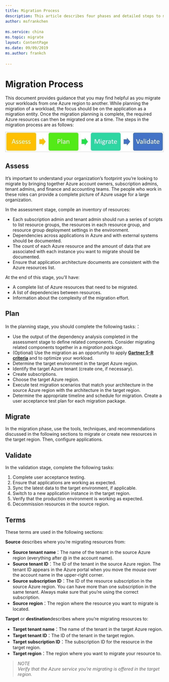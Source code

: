 ```yaml
---
title: Migration Process
description: This article describes four phases and detailed steps to migrate resources between different Azure China regions.
author: msfrankchen

ms.service: china 
ms.topic: migrate
layout: ContentPage 
ms.date: 09/09/2019
ms.author: frankch

---
```


# Migration Process

This document provides guidance that you may find helpful as you migrate your workloads from one Azure region to another.
While planning the migration of a workload, the focus should be on the application as a migration entity. Once the migration planning is complete, the required Azure resources can then be migrated one at a time.
The steps in the migration process are as follows:

![迁移过程](../migrate/media/china-migration-process/process.jpg)

## Assess

It’s important to understand your organization’s footprint you’re looking to migrate by bringing together Azure account owners, subscription admins, tenant admins, and finance and accounting teams. The people who work in these roles can provide a complete picture of Azure usage for a large organization.

In the assessment stage, compile an inventory of resources: 
*	Each subscription admin and tenant admin should run a series of scripts to list resource groups, the resources in each resource group, and resource group deployment settings in the environment.
*	Dependencies across applications in Azure and with external systems should be documented.
* The count of each Azure resource and the amount of data that are associated with each instance you want to migrate should be documented.
* Ensure that application architecture documents are consistent with the Azure resources list.

At the end of this stage, you’ll have:
* A complete list of Azure resources that need to be migrated.
* A list of dependencies between resources.
* Information about the complexity of the migration effort.
 
## Plan

In the planning stage, you should complete the following tasks:：
* Use the output of the dependency analysis completed in the assessment stage to define related components. Consider migrating related components together in a *migration package*.
* (Optional) Use the migration as an opportunity to apply [**Gartner 5-R criteria**](https://www.gartner.com/newsroom/id/1684114) and to optimize your workload. 
* Determine the target environment in the target Azure region.
* Identify the target Azure tenant (create one, if necessary).
* Create subscriptions.
* Choose the target Azure region.
* Execute test migration scenarios that match your architecture in the source Azure region with the architecture in the target region.
* Determine the appropriate timeline and schedule for migration. Create a user acceptance test plan for each migration package.

## Migrate

In the migration phase, use the tools, techniques, and recommendations discussed in the following sections to migrate or create new resources in the target region. Then, configure applications.

## Validate

In the validation stage, complete the following tasks: 
1.	Complete user acceptance testing.
2.	Ensure that applications are working as expected.
3.	Sync the latest data to the target environment, if applicable.
4.	Switch to a new application instance in the target region.
5.	Verify that the production environment is working as expected.
6.	Decommission resources in the source region. 

 
## Terms

These terms are used in the following sections:

 **Source** describes where you’re migrating resources from:
* **Source tenant name**：The name of the tenant in the source Azure region (everything after @ in the account name).
* **Source tenant ID**：The ID of the tenant in the source Azure region. The tenant ID appears in the Azure portal when you move the mouse over the account name in the upper-right corner.
* **Source subscription ID**：The ID of the resource subscription in the source Azure region. You can have more than one subscription in the same tenant. Always make sure that you’re using the correct subscription.
* **Source region**：The region where the resource you want to migrate is located.

 **Target** or **destination**describes where you’re migrating resources to:
* **Target tenant name**：The name of the tenant in the target Azure region.
* **Target tenant ID**：The ID of the tenant in the target region.
* **Target subscription ID**：The subscription ID for the resource in the target region.
* **Target region**：The region where you want to migrate your resource to.

>*NOTE*   
>*Verify that the Azure service you’re migrating is offered in the target region.*
